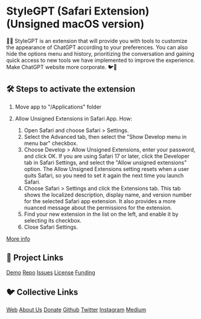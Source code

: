 # StyleGPT (Safari Extension) (Unsigned macOS version)

🤖🧩 StyleGPT is an extension that will provide you with tools to customize the appearance of ChatGPT according to your preferences. You can also hide the options menu and history, prioritizing the conversation and gaining quick access to new tools we have implemented to improve the experience. Make ChatGPT website more corporate. 🐦🌈

## 🛠️ Steps to activate the extension

1. Move app to "/Applications" folder
2. Allow Unsigned Extensions in Safari App. How:

    1. Open Safari and choose Safari > Settings.
    2. Select the Advanced tab, then select the "Show Develop menu in menu bar" checkbox.
    3. Choose Develop > Allow Unsigned Extensions, enter your password, and click OK. If you are using Safari 17 or later, click the Developer tab in Safari Settings, and select the "Allow unsigned extensions" option. The Allow Unsigned Extensions setting resets when a user quits Safari, so you need to set it again the next time you launch Safari.
    4. Choose Safari > Settings and click the Extensions tab. This tab shows the localized description, display name, and version number for the selected Safari app extension. It also provides a more nuanced message about the permissions for the extension.
    5. Find your new extension in the list on the left, and enable it by selecting its checkbox.
    6. Close Safari Settings.

[More info](https://developer.apple.com/documentation/safariservices/safari_app_extensions/building_a_safari_app_extension#2957925)

## 🔗 Project Links

[Demo](https://www.youtube.com/watch?v=Nh1DvI3p0p8)
[Repo](https://github.com/pigeonposse/stylegpt)
[Issues](https://github.com/pigeonposse/stylegpt/issues)
[License](https://github.com/pigeonposse/stylegpt/blob/main/LICENSE)
[Funding](https://pigeonposse.com/?popup=donate)

## 🐦 Collective Links

[Web](https://pigeonposse.com)
[About Us](https://pigeonposse.com/?popup=about)
[Donate](https://pigeonposse.com/?popup=donate)
[Github](https://github.com/pigeonposse)
[Twitter](https://twitter.com/pigeonposse_)
[Instagram](https://www.instagram.com/pigeon.posse/)
[Medium](https://medium.com/@pigeonposse)
